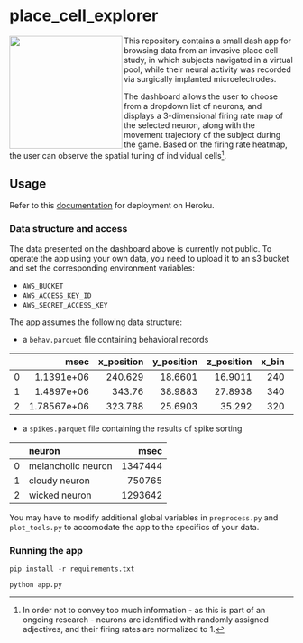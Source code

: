 # place_cell_explorer

<img align="left" width=200 src="https://i.pinimg.com/originals/c1/74/41/c174418986a7ac6636cc9635b56b7cc3.gif">

This repository contains a small dash app for browsing data from an invasive place cell study, in which subjects navigated in a virtual pool, while their neural activity was recorded via surgically implanted microelectrodes.

The dashboard allows the user to choose from a dropdown list of neurons, and displays a 3-dimensional firing rate map of the selected neuron, along with the movement trajectory of the subject during the game. Based on the firing rate heatmap, the user can observe the spatial tuning of individual cells[^*].

## Usage

Refer to this [documentation](https://devcenter.heroku.com/articles/git) for deployment on Heroku.

### Data structure and access

The data presented on the dashboard above is currently not public. To operate the app using your own data, you need to upload it to an s3 bucket and set the corresponding environment variables:
* `AWS_BUCKET`
* `AWS_ACCESS_KEY_ID`
* `AWS_SECRET_ACCESS_KEY`

The app assumes the following data structure:

* a `behav.parquet` file containing behavioral records

|    |        msec |   x_position |   y_position |   z_position |   x_bin |   y_bin |   z_bin |
|---:|------------:|-------------:|-------------:|-------------:|--------:|--------:|--------:|
|  0 | 1.1391e+06  |      240.629 |      18.6601 |      16.9011 |     240 |      10 |      10 |
|  1 | 1.4897e+06  |      343.76  |      38.9883 |      27.8938 |     340 |      30 |      20 |
|  2 | 1.78567e+06 |      323.788 |      25.6903 |      35.292  |     320 |      20 |      30 |

* a `spikes.parquet` file containing the results of spike sorting

|    | neuron             |    msec |
|---:|:-------------------|--------:|
|  0 | melancholic neuron | 1347444 |
|  1 | cloudy neuron      |  750765 |
|  2 | wicked neuron      | 1293642 |

You may have to modify additional global variables in `preprocess.py` and `plot_tools.py` to accomodate the app to the specifics of your data.

### Running the app

`pip install -r requirements.txt`

`python app.py`


[^*]: In order not to convey too much information - as this is part of an ongoing research - neurons are identified with randomly assigned adjectives, and their firing rates are normalized to 1.
